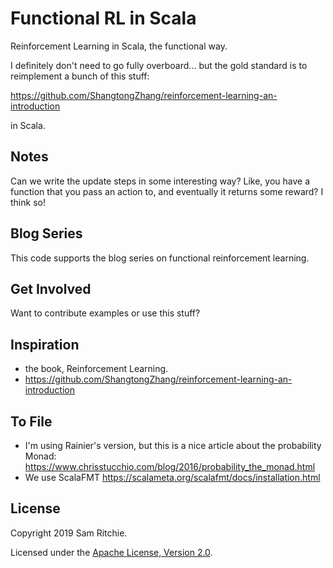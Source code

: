 # Functional RL in Scala

Reinforcement Learning in Scala, the functional way.

I definitely don't need to go fully overboard... but the gold standard is to reimplement a bunch of this stuff:

https://github.com/ShangtongZhang/reinforcement-learning-an-introduction

in Scala.

## Notes

Can we write the update steps in some interesting way? Like, you have a function that you pass an action to, and eventually it returns some reward? I think so!

## Blog Series

This code supports the blog series on functional reinforcement learning.

## Get Involved

Want to contribute examples or use this stuff?

## Inspiration

- the book, Reinforcement Learning.
- https://github.com/ShangtongZhang/reinforcement-learning-an-introduction

## To File

- I'm using Rainier's version, but this is a nice article about the
probability Monad:
https://www.chrisstucchio.com/blog/2016/probability_the_monad.html
- We use ScalaFMT https://scalameta.org/scalafmt/docs/installation.html


## License

Copyright 2019 Sam Ritchie.

Licensed under the [Apache License, Version 2.0](http://www.apache.org/licenses/LICENSE-2.0).
